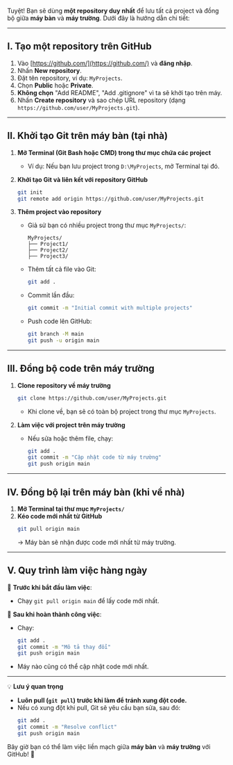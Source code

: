 Tuyệt! Bạn sẽ dùng **một repository duy nhất** để lưu tất cả project và đồng bộ giữa **máy bàn** và **máy trường**. Dưới đây là hướng dẫn chi tiết:  

---

## **I. Tạo một repository trên GitHub**  
1. Vào [https://github.com/](https://github.com/) và **đăng nhập**.  
2. Nhấn **New repository**.  
3. Đặt tên repository, ví dụ: `MyProjects`.  
4. Chọn **Public** hoặc **Private**.  
5. **Không chọn** "Add README", "Add .gitignore" vì ta sẽ khởi tạo trên máy.  
6. Nhấn **Create repository** và sao chép URL repository (dạng `https://github.com/user/MyProjects.git`).  

---

## **II. Khởi tạo Git trên máy bàn (tại nhà)**
1. **Mở Terminal (Git Bash hoặc CMD) trong thư mục chứa các project**  
   - Ví dụ: Nếu bạn lưu project trong `D:\MyProjects`, mở Terminal tại đó.  

2. **Khởi tạo Git và liên kết với repository GitHub**  
   ```bash
   git init
   git remote add origin https://github.com/user/MyProjects.git
   ```

3. **Thêm project vào repository**  
   - Giả sử bạn có nhiều project trong thư mục `MyProjects/`:
     ```
     MyProjects/
     ├── Project1/
     ├── Project2/
     ├── Project3/
     ```
   - Thêm tất cả file vào Git:
     ```bash
     git add .
     ```
   - Commit lần đầu:
     ```bash
     git commit -m "Initial commit with multiple projects"
     ```
   - Push code lên GitHub:
     ```bash
     git branch -M main
     git push -u origin main
     ```

---

## **III. Đồng bộ code trên máy trường**
1. **Clone repository về máy trường**  
   ```bash
   git clone https://github.com/user/MyProjects.git
   ```
   - Khi clone về, bạn sẽ có toàn bộ project trong thư mục `MyProjects`.

2. **Làm việc với project trên máy trường**  
   - Nếu sửa hoặc thêm file, chạy:  
     ```bash
     git add .
     git commit -m "Cập nhật code từ máy trường"
     git push origin main
     ```

---

## **IV. Đồng bộ lại trên máy bàn (khi về nhà)**
1. **Mở Terminal tại thư mục `MyProjects/`**  
2. **Kéo code mới nhất từ GitHub**  
   ```bash
   git pull origin main
   ```
   → Máy bàn sẽ nhận được code mới nhất từ máy trường.

---

## **V. Quy trình làm việc hàng ngày**
🔹 **Trước khi bắt đầu làm việc**:  
   - Chạy `git pull origin main` để lấy code mới nhất.  

🔹 **Sau khi hoàn thành công việc**:  
   - Chạy:  
     ```bash
     git add .
     git commit -m "Mô tả thay đổi"
     git push origin main
     ```
   - Máy nào cũng có thể cập nhật code mới nhất.

---

💡 **Lưu ý quan trọng**  
- **Luôn pull (`git pull`) trước khi làm để tránh xung đột code.**  
- Nếu có xung đột khi pull, Git sẽ yêu cầu bạn sửa, sau đó:  
  ```bash
  git add .
  git commit -m "Resolve conflict"
  git push origin main
  ```

Bây giờ bạn có thể làm việc liền mạch giữa **máy bàn** và **máy trường** với GitHub! 🚀
